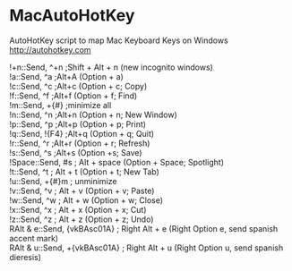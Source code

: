 # MacAutoHotKey
AutoHotKey script to map Mac Keyboard Keys on Windows  
http://autohotkey.com

!+n::Send, ^+n ;Shift + Alt + n (new incognito windows)  
!a::Send, ^a ;Alt+A (Option + a)  
!c::Send, ^c ;Alt+c (Option + c; Copy)  
!f::Send, ^f ;Alt+f (Option + f; Find)  
!m::Send, +{#} ;minimize all  
!n::Send, ^n ;Alt+n (Option + n; New Window)  
!p::Send, ^p ;Alt+p (Option + p; Print)  
!q::Send, !{F4} ;Alt+q (Option + q; Quit)  
!r::Send, ^r ;Alt+r (Option + r; Refresh)  
!s::Send, ^s ;Alt+s (Option +s; Save)  
!Space::Send, #s ; Alt + space (Option + Space; Spotlight)  
!t::Send, ^t ; Alt + t (Option + t; New Tab)  
!u::Send, +{#}m ; unminimize  
!v::Send, ^v ; Alt + v (Option + v; Paste)  
!w::Send, ^w ; Alt + w (Option + w; Close)  
!x::Send, ^x ; Alt + x (Option + x; Cut)  
!z::Send, ^z ; Alt + z (Option + z; Undo)  
RAlt & e::Send, {vkBAsc01A} ; Right Alt + e (Right Option e, send spanish accent mark)  
RAlt & u::Send, +{vkBAsc01A} ; Right Alt + u (Right Option u, send spanish dieresis)  
